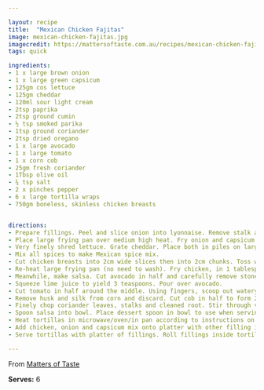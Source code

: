 ```yaml
---

layout: recipe
title:  "Mexican Chicken Fajitas"
image: mexican-chicken-fajitas.jpg
imagecredit: https://mattersoftaste.com.au/recipes/mexican-chicken-fajitas/
tags: quick

ingredients:
- 1 x large brown onion
- 1 x large green capsicum
- 125gm cos lettuce
- 125gm cheddar
- 120ml sour light cream
- 2tsp paprika
- 2tsp ground cumin
- ½ tsp smoked parika
- 1tsp ground coriander
- 2tsp dried oregano
- 1 x large avocado
- 1 x large tomato
- 1 x corn cob
- 25gm fresh coriander
- 1Tbsp olive oil
- ¾ tsp salt
- 2 x pinches pepper
- 6 x large tortilla wraps
- 750gm boneless, skinless chicken breasts


directions:
- Prepare fillings. Peel and slice onion into lyonnaise. Remove stalk and seeds from capsicum. Cut flesh into 4 even size pieces. Cut each piece into ¾cm wide strips.
- Place large frying pan over medium high heat. Fry onion and capsicum in 2 tablespoons oil for 5 to 8 minutes, until soft and starting to caramelise. Remove from pan into bowl. Cover with foil to keep warm.
- Very finely shred lettuce. Grate cheddar. Place both in piles on large platter. Spoon sour cream into small bowl. Place teaspoon in bowl to use on serving.
- Mix all spices to make Mexican spice mix.
- Cut chicken breasts into 2cm wide slices then into 2cm chunks. Toss with spice mix and 1 teaspoon salt flakes to evenly coat.
- Re-heat large frying pan (no need to wash). Fry chicken, in 1 tablespoon olive oil for 3 to 4 minutes, until just cooked through. Remove from pan onto plate with onion and capsicum. Cover with foil to keep warm.
- Meanwhile, make salsa. Cut avocado in half and carefully remove stone using knife. Scoop out flesh from skin using large kitchen spoon. Cut into small dice. Place in bowl.
- Squeeze lime juice to yield 3 teaspoons. Pour over avocado.
- Cut tomato in half around the middle. Using fingers, scoop out watery seeds and discard. Cut flesh into strips then fine dice. Add to avocado in bowl.
- Remove husk and silk from corn and discard. Cut cob in half to form 2 shorter lengths. Slice corn kernels from cob and add to bowl.
- Finely chop coriander leaves, stalks and cleaned root. Stir through vegetables with olive oil, salt and pepper. Taste for seasoning and balance with salt if too sour.
- Spoon salsa into bowl. Place dessert spoon in bowl to use when serving.
- Heat tortillas in microwave/oven/in pan according to instructions on packet.
- Add chicken, onion and capsicum mix onto platter with other filling items.
- Serve tortillas with platter of fillings. Roll fillings inside tortilla. Fold one end over during rolling to stop filling falling out of the bottom.

---
```


From [Matters of Taste](https://mattersoftaste.com.au/recipes/mexican-chicken-fajitas/)

**Serves:** 6